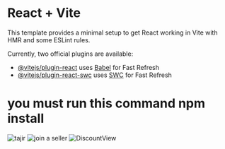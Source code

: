 # React + Vite

This template provides a minimal setup to get React working in Vite with HMR and some ESLint rules.

Currently, two official plugins are available:

- [@vitejs/plugin-react](https://github.com/vitejs/vite-plugin-react/blob/main/packages/plugin-react/README.md) uses [Babel](https://babeljs.io/) for Fast Refresh
- [@vitejs/plugin-react-swc](https://github.com/vitejs/vite-plugin-react-swc) uses [SWC](https://swc.rs/) for Fast Refresh

# you must run this command npm install 
![tajir](https://github.com/Fekharmensour/tajir_e-commerc_paltform/assets/142622153/ec515fd0-22bb-4d46-a380-9f107c8a7f7b)
![join a seller](https://github.com/Fekharmensour/tajir_e-commerc_paltform/assets/142622153/e7312073-cd68-48d2-8fb4-452ce013317b)
![DiscountView](https://github.com/Fekharmensour/tajir_e-commerc_paltform/assets/142622153/fff2e86e-ccd6-48bf-8628-a6c3f8016e2f)
